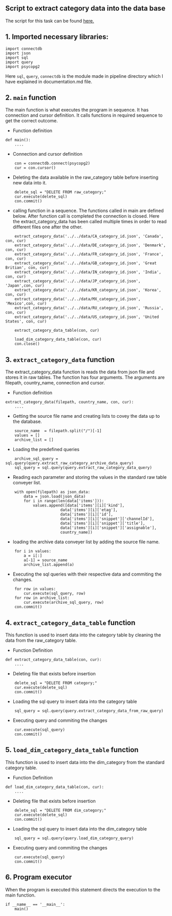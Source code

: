 ## Script to extract category data into the data base
The script for this task can be found [here.](https://github.com/Shradaya)


## 1. Imported necessary libraries:
```
import connectdb
import json
import sql
import query
import psycopg2
```
Here `sql`, `query`, `connectdb` is the module made in pipeline directory which I have explained in 
documentation.md file. 


## 2. `main` function

The main function is what executes the program in sequence. It has connection and cursor definition. It calls functions in required sequence to get the correct outcome.

* Function definition
```
def main():
    ....
```

* Connection and cursor definition
```
    con = connectdb.connect(psycopg2)
    cur = con.cursor()
```

* Deleting the data available in the raw_category table before inserting new data into it.
```
    delete_sql = "DELETE FROM raw_category;"
    cur.execute(delete_sql)
    con.commit()
```


* calling function in a sequence. The functions called in main are defined below. After function call is completed the connection is closed. Here the extract_category_data has been called multiple times in order to read different files one after the other.
```    
    extract_category_data('../../data/CA_category_id.json', 'Canada', con, cur)
    extract_category_data('../../data/DE_category_id.json', 'Denmark', con, cur)
    extract_category_data('../../data/FR_category_id.json', 'France', con, cur)
    extract_category_data('../../data/GB_category_id.json', 'Great Britian', con, cur)
    extract_category_data('../../data/IN_category_id.json', 'India', con, cur)
    extract_category_data('../../data/JP_category_id.json', 'Japan',con, cur)
    extract_category_data('../../data/KR_category_id.json', 'Korea', con, cur)
    extract_category_data('../../data/MX_category_id.json', 'Mexico',con, cur)
    extract_category_data('../../data/RU_category_id.json', 'Russia', con, cur)
    extract_category_data('../../data/US_category_id.json', 'United States', con, cur)
    
    extract_category_data_table(con, cur)

    load_dim_category_data_table(con, cur)
    con.close()
```    

## 3. `extract_category_data` function

The extract_category_data function is reads the data from json file and stores it in raw tables. The function has four arguments. The arguments are filepath, country_name, connection and cursor.

* Function definition
```
extract_category_data(filepath, country_name, con, cur):
    ....
```

* Getting the source file name and creating lists to covey the data up to the database.
```
    source_name  = filepath.split("/")[-1]
    values = []
    archive_list = []

```
    
* Loading the predefined queries
```
    archive_sql_query = sql.query(query.extract_raw_category_archive_data_query)
    sql_query = sql.query(query.extract_raw_category_data_query)
```   

* Reading each parameter and storing the values in the standard raw table conveyer list.
```
    with open(filepath) as json_data:
        data = json.load(json_data)
        for i in range(len(data['items'])):
            values.append([data['items'][i]['kind'],
                        data['items'][i]['etag'],
                        data['items'][i]['id'],
                        data['items'][i]['snippet']['channelId'],
                        data['items'][i]['snippet']['title'],
                        data['items'][i]['snippet']['assignable'],
                        country_name])
```

* loading the archive data conveyer list by adding the source file name.
```
    for i in values:
        a = i[:]
        a[-1] = source_name
        archive_list.append(a)
```

* Executing the sql queries with their respective data and  commiting the changes.
```
    for row in values:
        cur.execute(sql_query, row)
    for row in archive_list:
        cur.execute(archive_sql_query, row)
    con.commit()
```

## 4. `extract_category_data_table` function

This function is used to insert data into the category table by cleaning the data from the raw_category table.

* Function Definition
```
def extract_category_data_table(con, cur):
    ....
```

* Deleting file that exists before insertion
```    
    delete_sql = "DELETE FROM category;"
    cur.execute(delete_sql)
    con.commit()
```

* Loading the sql query to insert data into the category table 
```
    sql_query = sql.query(query.extract_category_data_from_raw_query)
```

* Executing query and commiting the changes
```
    cur.execute(sql_query)
    con.commit()
```

## 5. `load_dim_category_data_table` function

This function is used to insert data into the dim_category from the standard category table.

* Function Definition
```
def load_dim_category_data_table(con, cur):
    ....
```

* Deleting file that exists before insertion
```    
    delete_sql = "DELETE FROM dim_category;"
    cur.execute(delete_sql)
    con.commit()
```

* Loading the sql query to insert data into the dim_category table 
```
    sql_query = sql.query(query.load_dim_category_query)
```

* Executing query and commiting the changes
```
    cur.execute(sql_query)
    con.commit()
```


## 6. Program executor

When the program is executed this statement directs the execution to the main function.

```
if __name__ == '__main__':
    main()
```
